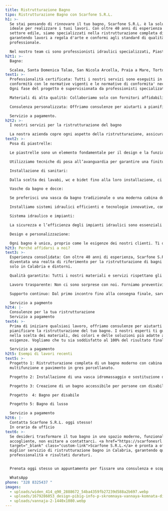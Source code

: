 ```yaml
---
title: Ristrutturazione Bagno
tipo: Ristrutturazione Bagno con Scarfone S.R.L.
h1: >-
  Se stai pensando di rinnovare il tuo bagno, Scarfone S.R.L. è la solutione
  ideale per realizzare i tuoi lavori. Con oltre 40 anni di esperienza nel
  settore edile, siamo specializzati nella ristrutturazione completa di bagni ,
  garantendo lavori a regola d'arte e conformi agli standard di qualità
  professionale.

  Nel nostro team ci sono professionisti idraulici specializzati, Piastrellisti, Muratori, Elettricisti, Imbianchini, Architetti.
h2t1: >-
  Bagno: 

  Scalea, Santa Domenica Talao, San Nicola Arcella, Praia a Mare, Tortora, Maratea, Papasidero, Verbicaro, Santa Maria del Cedro, Grisolia, Cirella, Diamante, Belvedere Marittimo, Sangineto, Fuscaldo, Maierà, Cittadella del Capo, Cetraro, Guardia Piemontese, Paola (Santuario di San Francesco), Tropea, Capo Vaticano, Reggio Calabria, Soverato, Pizzo Calabro, Stilo, Le Castella (Crotone), Vibo Valentia Marina, Napoli, Salerno, Avellino, Battipaglia, Pompei, Scafati, Sorrento, Positano, Vietri sul Mare, Ravello, Minori e Maiori, Cetara, Vico Equense, Ischia, Capri, Procida, Polignano a Mare, Roma, Milano, Firenze, Pisa, Livorno, Chianti, Montalcino, Montepulciano, San Gimignano, Viareggio, Forte dei Marmi, Siena, Perugia, Assisi, Orvieto, Norcia, Gubbio, Cefalù, Sciacca, Favignana, Etna, Isola di Pantelleria, Noto, Venezia, Padova, Verona, Jesolo, Bologna, Rimini, Riccione, Cattolica, Torino, Porto Cervo, Costa Smeralda, Alghero, Baja Sardinia, La Maddalena, Pula (Chia), Palermo, Catania, Taormina, Portofino, Lago Maggiore, Lago di Como, Como, Genova, Ancona, Pesaro, Lecce, Porto Cesareo, Gallipoli, Ostuni, Santa Maria di Leuca, Monopoli, Polignano a Mare, Leuca, Elba, Costa Viola
text1: >-
  Professionalità certificata: Tutti i nostri servizi sono eseguiti in
  conformità con le normative vigenti e le normative di conformita' necessarie.
  Ogni fase del progetto è supervisionata da professionisti specializati.

  Materiali di alta qualità: Collaboriamo solo con fornitori affidabili per garantire piastrelle, sanitari e accessori solo di prima scelta.

  Consulenza personalizzata: Offriamo consulenze per aiutarti a pianificare la ristrutturazione del tuo bagno, adattandola alle tue esigenze.

  Servizio a pagamento.
h2t2: >-
  I nostri servizi per la ristrutturazione del bagno

  La nostra azienda copre ogni aspetto della ristrutturazione, assicurando un servizio completo "chiavi in mano". Ecco cosa possiamo fare per te:
text2: >-
  Posa di piastrelle:

  Le piastrelle sono un elemento fondamentale per il design e la funzionalità del bagno. Il nostro team esperto ti aiuterà a scegliere il materiale, il colore e lo stile più adatti alle tue esigenze.

  Utilizziamo tecniche di posa all’avanguardia per garantire una finitura perfetta e duratura.

  Installazione di sanitari:

  Dalla scelta dei lavabi, wc e bidet fino alla loro installazione, ci occupiamo di tutto. I nostri prodotti sono selezionati tra i migliori marchi sul mercato, garantendo resistenza e design moderno.

  Vasche da bagno e docce:

  Se preferisci una vasca da bagno tradizionale o una moderna cabina doccia, siamo in grado di soddisfare ogni tua richiesta.

  Installiamo sistemi idraulici efficienti e tecnologie innovative, come docce multifunzione e vasche idromassaggio.

  Sistema idraulico e impianti:

  La sicurezza e l’efficienza degli impianti idraulici sono essenziali per un bagno funzionale. I nostri idraulici certificati garantiscono installazioni a regola d’arte, eliminando perdite e problemi futuri.

  Design e personalizzazione:

  Ogni bagno è unico, proprio come le esigenze dei nostri clienti. Ti offriamo soluzioni su misura, combinando estetica e praticità per creare uno spazio che rifletta il tuo stile.
h2t3: Perché affidarsi a noi?
text3: >-
  Esperienza consolidata: Con oltre 40 anni di esperienza, Scarfone S.R.L. è
  diventata una realta di riferimento per la ristrutturazione di bagni e non
  solo in Calabria e dintorni.

  Qualità garantita: Tutti i nostri materiali e servizi rispettano gli standard di qualità più rigorosi. Lavoriamo solo con fornitori certificati e utilizziamo attrezzature di ultima generazione.

  Lavoro trasparente: Non ci sono sorprese con noi. Forniamo preventivi chiari e dettagliati, mantenendo sempre i nostri impegni nei tempi previsti.

  Supporto continuo: Dal primo incontro fino alla consegna finale, saremo al tuo fianco per rispondere a ogni domanda e guidarti attraverso ogni fase del progetto.

  Servizio a pagmento
h2t4: |-
  Consulenze per la tua ristrutturazione
  Servizio a pagamento
text4: >-
  Prima di iniziare qualsiasi lavoro, offriamo consulenze per aiutarti a
  pianificare la ristrutturazione del tuo bagno. I nostri esperti ti guideranno
  nella scelta dei materiali, dei colori e delle soluzioni più adatte alle tue
  esigenze. Vogliamo che tu sia soddisfatto al 100% del risultato finale!

  Servizio a pagamento 
h2t5: Esempi di lavori recenti
text5: >-
  Progetto 1: Ristrutturazione completa di un bagno moderno con cabina doccia
  multifunzione e pavimento in gres porcellanato.

  Progetto 2: Installazione di una vasca idromassaggio e sostituzione di tutti i sanitari in un appartamento storico.

  Progetto 3: Creazione di un bagno accessibile per persone con disabilità, con doccia a filo pavimento e maniglioni di sicurezza.

  Progetto  4: Bagno per disabile 

  Progetto 5: Bagno di lusso 

  Servizio a pagamento
h2t6: |-
  Contatta Scarfone S.R.L. oggi stesso!
  In orario da ufficio 
text6: >-
  Se desideri trasformare il tuo bagno in uno spazio moderno, funzionale e
  accogliente, non esitare a contattarci. <a href="https://scarfonesrl.it/"
  target="_blank" class="custom-link">Scarfone S.R.L.</a> è pronta a offrirti il
  miglior servizio di ristrutturazione bagno in Calabria, garantendo qualità,
  professionalità e risultati duraturi.


  Prenota oggi stesso un appuntamento per fissare una consulenza e scoprire come possiamo aiutarti a realizzare il bagno dei tuoi sogni, in orario da ufficio! 

  WhatsApp
phone: "328 8325437 "
images:
  - uploads/widen_414_q90_2888672_54ba4359fb27239d588a2b697.webp
  - uploads/1679286053_design-pibig-info-p-skromnaya-vannaya-komnata-dizain-pinterest-1.webp
  - uploads/vannaja-2-1440x1080.webp
---
```

